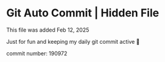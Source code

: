 # Git Auto Commit | Hidden File

This file was added Feb 12, 2025

Just for fun and keeping my daily git commit active 🤪

commit number: 190972
